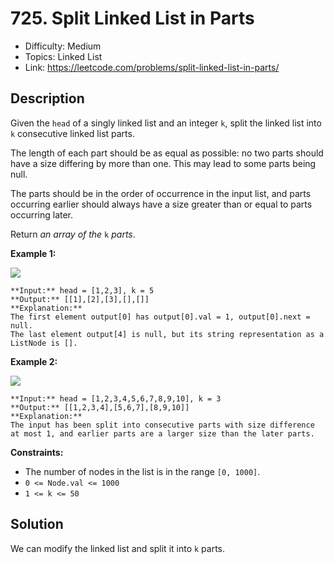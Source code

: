 # 725. Split Linked List in Parts

- Difficulty: Medium
- Topics: Linked List
- Link: https://leetcode.com/problems/split-linked-list-in-parts/

## Description

Given the `head` of a singly linked list and an integer `k`, split the linked list into `k` consecutive linked list parts.

The length of each part should be as equal as possible: no two parts
should have a size differing by more than one. This may lead to some
parts being null.

The parts should be in the order of occurrence in the input list, and
 parts occurring earlier should always have a size greater than or equal
 to parts occurring later.

Return *an array of the* `k` *parts*.

**Example 1:**

![](https://assets.leetcode.com/uploads/2021/06/13/split1-lc.jpg)

```
**Input:** head = [1,2,3], k = 5
**Output:** [[1],[2],[3],[],[]]
**Explanation:**
The first element output[0] has output[0].val = 1, output[0].next = null.
The last element output[4] is null, but its string representation as a ListNode is [].

```

**Example 2:**

![](https://assets.leetcode.com/uploads/2021/06/13/split2-lc.jpg)

```
**Input:** head = [1,2,3,4,5,6,7,8,9,10], k = 3
**Output:** [[1,2,3,4],[5,6,7],[8,9,10]]
**Explanation:**
The input has been split into consecutive parts with size difference at most 1, and earlier parts are a larger size than the later parts.

```

**Constraints:**

- The number of nodes in the list is in the range `[0, 1000]`.
- `0 <= Node.val <= 1000`
- `1 <= k <= 50`

## Solution

We can modify the linked list and split it into `k` parts.
